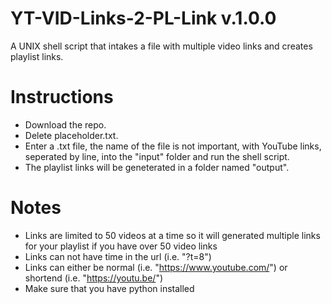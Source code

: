 # YT-VID-Links-2-PL-Link v.1.0.0
A UNIX shell script that intakes a file with multiple video links and creates playlist links.

# Instructions
- Download the repo.
- Delete placeholder.txt.
- Enter a .txt file, the name of the file is not important, with YouTube links, seperated by line, into the "input" folder and run the shell script.
- The playlist links will be geneterated in a folder named "output".

# Notes
- Links are limited to 50 videos at a time so it will generated multiple links for your playlist if you have over 50 video links
- Links can not have time in the url (i.e. "?t=8")
- Links can either be normal (i.e. "https://www.youtube.com/") or shortend (i.e. "https://youtu.be/")
- Make sure that you have python installed
